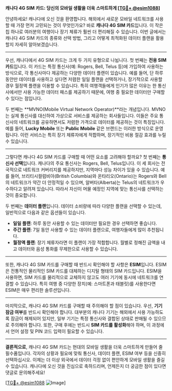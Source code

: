 **캐나다 4G SIM 카드: 당신의 모바일 생활을 더욱 스마트하게 [[TG💪+ @esim1088](https://t.me/s/esim1088)]**

안녕하세요! 캐나다에 오신 것을 환영합니다. 해외에서 새로운 모바일 네트워크를 사용할 때 가장 먼저 고민되는 것이 무엇인가요? 바로 **캐나다 4G SIM 카드**입니다. 이 작은 칩 하나로 여러분의 여행이나 장기 체류가 훨씬 더 편리해질 수 있습니다. 이번 글에서는 캐나다 4G SIM 카드의 종류와 선택 방법, 그리고 어떻게 최적화된 데이터 플랜을 활용할지 자세히 알아보겠습니다.

---

우선, 캐나다에서 4G SIM 카드는 크게 두 가지 유형으로 나뉩니다. 첫 번째는 **전용 SIM 카드**입니다. 이 카드는 특정 통신사(예: Rogers, Bell, Telus 등)에 가입하여 사용하는 방식으로, 각 통신사마다 제공하는 다양한 데이터 플랜이 있습니다. 예를 들어, 단 하루 동안만 데이터를 사용하고 싶다면 저렴한 일일 플랜을 선택하거나, 장기적으로 사용할 경우 월정액 플랜을 이용할 수 있습니다. 특히 여행객들에게 인기가 많은 이유는 한 통신사에서만 사용 가능한 데이터 패스를 제공하기 때문에, 여행 중 필요한 데이터만 구매할 수 있다는 점입니다.

두 번째는 **MVNO(Mobile Virtual Network Operator)**라는 개념입니다. MVNO는 실제 통신사를 대신하여 가상으로 서비스를 제공하는 회사들입니다. 이들은 주요 통신사의 네트워크를 공유하면서도 저렴한 가격으로 데이터를 제공하는 것이 특징입니다. 예를 들어, **Lucky Mobile** 또는 **Public Mobile** 같은 브랜드는 이러한 방식으로 운영됩니다. 이런 서비스는 특히 장기 체류자에게 적합하며, 장기적인 비용 절감 효과를 누릴 수 있습니다.

---

그렇다면 캐나다 4G SIM 카드를 구매할 때 어떤 요소를 고려해야 할까요? 첫 번째는 **통신사 선택**입니다. 캐나다의 주요 통신사는 Rogers, Bell, Telus입니다. 이 세 회사는 전국적으로 네트워크 커버리지를 제공하지만, 지역마다 성능 차이가 있을 수 있습니다. 예를 들어, 브리티시컬럼비아(British Columbia)와 온타리오(Ontario)는 Rogers와 Bell의 네트워크가 약간 더 안정적일 수 있으며, 알버타(Alberta)는 Telus의 네트워크가 우수하다고 알려져 있습니다. 따라서 자신이 머물 예정인 지역에 맞는 통신사를 선택하는 것이 중요합니다.

두 번째는 **데이터 플랜**입니다. 데이터 소비량에 따라 다양한 플랜을 선택할 수 있는데, 일반적으로 다음과 같은 옵션들이 있습니다.  
- **일일 플랜**: 하루 동안 사용할 수 있는 데이터만 필요한 경우 선택하면 좋습니다.  
- **주간 플랜**: 7일 동안 사용할 수 있는 데이터 플랜으로, 여행자들에게 많이 추천됩니다.  
- **월정액 플랜**: 장기 체류자라면 이 플랜이 가장 적합합니다. 월별로 정해진 금액을 내고 데이터와 음성 통화를 무제한으로 사용할 수 있습니다.

---

또한, 캐나다 4G SIM 카드를 구매할 때 반드시 확인해야 할 사항은 **ESIM**입니다. ESIM은 전통적인 물리적인 SIM 카드를 대체하는 디지털 형태의 SIM 카드입니다. ESIM을 사용하면, SIM 카드를 물리적으로 교체하지 않고도 여러 기기에 동시에 네트워크를 연결할 수 있습니다. 특히 여행 중 다양한 장치(예: 스마트폰과 태블릿)를 사용한다면 ESIM은 매우 편리한 솔루션입니다.

---

마지막으로, 캐나다 4G SIM 카드를 구매할 때 주의해야 할 점이 있습니다. 우선, **기기 잠금 여부**를 반드시 확인해야 합니다. 대부분의 캐나다 기기는 해외에서 사용 가능하도록 잠금이 해제되어 있지만, 일부 기기는 특정 통신사와 결합된 상태로 판매될 수 있으므로 주의해야 합니다. 또한, 구매 후에는 반드시 **SIM 카드를 활성화**해야 하며, 이 과정에서 언어 설정 및 PIN 코드 입력이 필요할 수 있습니다.

---

**결론적으로**, 캐나다 4G SIM 카드는 현대의 모바일 생활을 더욱 스마트하게 만들어 줄 필수품입니다. 각자의 상황과 필요에 맞춰 통신사, 데이터 플랜, ESIM 여부 등을 신중히 선택하십시오. 이제는 더 이상 외국에서 데이터 걱정 없이 편안하게 모바일 생활을 즐길 수 있습니다. 캐나다에 오신 것을 진심으로 축하드리며, 언제든지 더 궁금한 점이 있다면 댓글로 문의해주세요!

[[TG💪+ @esim1088](https://t.me/s/esim1088) ![Image](https://i.postimg.cc/Y0z9fWf4/image.png)]